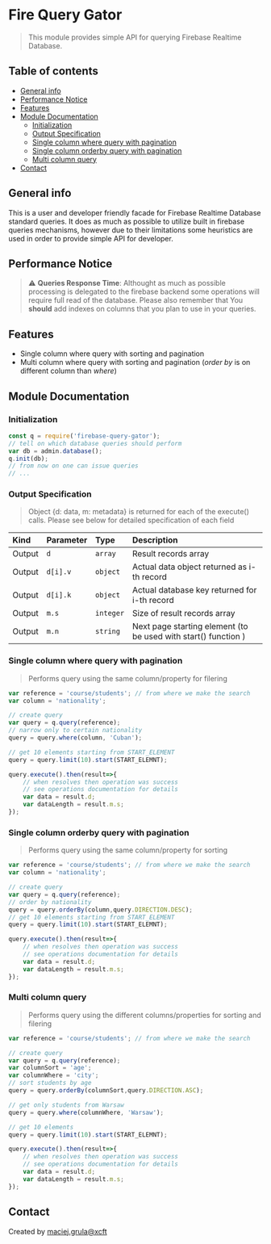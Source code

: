 # Fire Query Gator
> This module provides simple API for querying Firebase Realtime Database.

## Table of contents
* [General info](#general-info)
* [Performance Notice](#Performance-Notice)
* [Features](#Features)
* [Module Documentation](#Module-Documentation)  
    * [Initialization](#Initialization)  
    * [Output Specification](#Output-Specification)      
    * [Single column where query with pagination](#Single-column-where-query-with-pagination)   
    * [Single column orderby query with pagination](#Single-column-orderby-query-with-pagination)   
    * [Multi column query](#Multi-column-query)        
* [Contact](#contact)

## General info
This is a user and developer friendly facade for Firebase Realtime Database standard queries. It does as much as possible to utilize built in firebase queries mechanisms, however due to their limitations some heuristics are used in order to provide simple API for developer.

## Performance Notice
> :warning: **Queries Response Time**: Althought as much as possible processing is delegated to the firebase backend some operations will require full read of the database. Please also remember that You **should** add indexes on columns that you plan to use in your queries.

## Features
* Single column where query with sorting and pagination
* Multi column where query with sorting and pagination (_order by_ is on different column than _where_)

## Module Documentation

### Initialization
```javascript
const q = require('firebase-query-gator');
// tell on which database queries should perform
var db = admin.database();
q.init(db);
// from now on one can issue queries
// ...
```
### Output Specification
> Object {d: data, m: metadata} is returned for each of the execute() calls. Please see below for detailed specification of each field

|Kind| Parameter | Type | Description |
| :--- | :--- | :--- | :--- |
|Output| `d` | `array` | Result records array  |
|Output| `d[i].v` | `object` | Actual data object returned as i-th record  |
|Output| `d[i].k` | `object` | Actual database key returned for i-th record  |
|Output|  `m.s` | `integer` | Size of result records array |
|Output|  `m.n` | `string` | Next page starting element (to be used with start() function ) |

### Single column where query with pagination
> Performs query using the same column/property for filering 
```javascript
var reference = 'course/students'; // from where we make the search
var column = 'nationality';

// create query
var query = q.query(reference); 
// narrow only to certain nationality
query = query.where(column, 'Cuban');

// get 10 elements starting from START_ELEMENT
query = query.limit(10).start(START_ELEMNT);

query.execute().then(result=>{
    // when resolves then operation was success
    // see operations documentation for details    
    var data = result.d;
    var dataLength = result.m.s;
});
```

### Single column orderby query with pagination
> Performs query using the same column/property for sorting  
```javascript
var reference = 'course/students'; // from where we make the search
var column = 'nationality';

// create query
var query = q.query(reference); 
// order by nationality
query = query.orderBy(column,query.DIRECTION.DESC);            
// get 10 elements starting from START_ELEMENT
query = query.limit(10).start(START_ELEMNT);

query.execute().then(result=>{
    // when resolves then operation was success
    // see operations documentation for details    
    var data = result.d;
    var dataLength = result.m.s;
});
```


### Multi column query
> Performs query using the different columns/properties for sorting and filering 
```javascript
var reference = 'course/students'; // from where we make the search

// create query
var query = q.query(reference); 
var columnSort = 'age';
var columnWhere = 'city';
// sort students by age
query = query.orderBy(columnSort,query.DIRECTION.ASC);

// get only students from Warsaw
query = query.where(columnWhere, 'Warsaw');

// get 10 elements
query = query.limit(10).start(START_ELEMNT);

query.execute().then(result=>{
    // when resolves then operation was success
    // see operations documentation for details    
    var data = result.d;
    var dataLength = result.m.s;
});
```
## Contact
Created by [maciej.grula@xcft](https://www.xcft.pl/) 